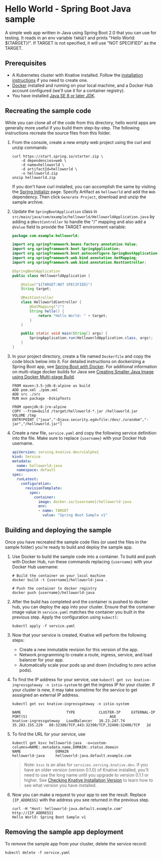 # Hello World - Spring Boot Java sample

A simple web app written in Java using Spring Boot 2.0 that you can use for testing.
It reads in an env variable `TARGET` and prints "Hello World: ${TARGET}!". If
TARGET is not specified, it will use "NOT SPECIFIED" as the TARGET.

## Prerequisites

* A Kubernetes cluster with Knative installed. Follow the
  [installation instructions](https://github.com/knative/docs/blob/master/install/README.md) if you need
  to create one.
* [Docker](https://www.docker.com) installed and running on your local machine,
  and a Docker Hub account configured (we'll use it for a container registry).
* You have installed [Java SE 8 or later JDK](http://www.oracle.com/technetwork/java/javase/downloads/index.html).

## Recreating the sample code

While you can clone all of the code from this directory, hello world apps are
generally more useful if you build them step-by-step. The following instructions
recreate the source files from this folder.

1. From the console, create a new empty web project using the curl and unzip commands:

    ```shell
    curl https://start.spring.io/starter.zip \
        -d dependencies=web \
        -d name=helloworld \
        -d artifactId=helloworld \
        -o helloworld.zip
    unzip helloworld.zip
    ```

    If you don't have curl installed, you can accomplish the same by visiting the
    [Spring Initializr](https://start.spring.io/) page. Specify Artifact as `helloworld`
    and add the `Web` dependency. Then click `Generate Project`, download and unzip the
    sample archive.

1. Update the `SpringBootApplication` class in
   `src/main/java/com/example/helloworld/HelloworldApplication.java` by adding
   a `@RestController` to handle the "/" mapping and also add a `@Value` field to
   provide the TARGET environment variable:

    ```java
    package com.example.helloworld;

    import org.springframework.beans.factory.annotation.Value;
    import org.springframework.boot.SpringApplication;
    import org.springframework.boot.autoconfigure.SpringBootApplication;
    import org.springframework.web.bind.annotation.GetMapping;
    import org.springframework.web.bind.annotation.RestController;

    @SpringBootApplication
    public class HelloworldApplication {

        @Value("${TARGET:NOT SPECIFIED}")
        String target;

        @RestController
        class HelloworldController {
            @GetMapping("/")
            String hello() {
                return "Hello World: " + target;
            }
        }

        public static void main(String[] args) {
            SpringApplication.run(HelloworldApplication.class, args);
        }
    }
    ```

1. In your project directory, create a file named `Dockerfile` and copy the code
   block below into it. For detailed instructions on dockerizing a Spring Boot app,
   see [Spring Boot with Docker](https://spring.io/guides/gs/spring-boot-docker/).
   For additional information on multi-stage docker builds for Java see
   [Creating Smaller Java Image using Docker Multi-stage Build](http://blog.arungupta.me/smaller-java-image-docker-multi-stage-build/).

    ```docker
    FROM maven:3.5-jdk-8-alpine as build
    ADD pom.xml ./pom.xml
    ADD src ./src
    RUN mvn package -DskipTests

    FROM openjdk:8-jre-alpine
    COPY --from=build /target/helloworld-*.jar /helloworld.jar
    VOLUME /tmp
    ENTRYPOINT ["java","-Djava.security.egd=file:/dev/./urandom","-jar","/helloworld.jar"]
    ```

1. Create a new file, `service.yaml` and copy the following service definition
   into the file. Make sure to replace `{username}` with your Docker Hub username.

    ```yaml
    apiVersion: serving.knative.dev/v1alpha1
    kind: Service
    metadata:
      name: helloworld-java
      namespace: default
    spec:
      runLatest:
        configuration:
          revisionTemplate:
            spec:
              container:
                image: docker.io/{username}/helloworld-java
                env:
                - name: TARGET
                  value: "Spring Boot Sample v1"
    ```

## Building and deploying the sample

Once you have recreated the sample code files (or used the files in the sample
folder) you're ready to build and deploy the sample app.

1. Use Docker to build the sample code into a container. To build and push with
   Docker Hub, run these commands replacing `{username}` with your
   Docker Hub username:

    ```shell
    # Build the container on your local machine
    docker build -t {username}/helloworld-java .

    # Push the container to docker registry
    docker push {username}/helloworld-java
    ```

1. After the build has completed and the container is pushed to docker hub, you
   can deploy the app into your cluster. Ensure that the container image value
   in `service.yaml` matches the container you built in
   the previous step. Apply the configuration using `kubectl`:

    ```shell
    kubectl apply -f service.yaml
    ```

1. Now that your service is created, Knative will perform the following steps:
   * Create a new immutable revision for this version of the app.
   * Network programming to create a route, ingress, service, and load balancer for your app.
   * Automatically scale your pods up and down (including to zero active pods).

1. To find the IP address for your service, use
   `kubectl get svc knative-ingressgateway -n istio-system` to get the ingress IP for your
   cluster. If your cluster is new, it may take sometime for the service to get asssigned
   an external IP address.

    ```shell
    kubectl get svc knative-ingressgateway -n istio-system

    NAME                     TYPE           CLUSTER-IP     EXTERNAL-IP      PORT(S)                                      AGE
    knative-ingressgateway   LoadBalancer   10.23.247.74   35.203.155.229   80:32380/TCP,443:32390/TCP,32400:32400/TCP   2d

    ```

1. To find the URL for your service, use
    ```
    kubectl get ksvc helloworld-java  -o=custom-columns=NAME:.metadata.name,DOMAIN:.status.domain
    NAME                DOMAIN
    helloworld-java     helloworld-java.default.example.com
    ```
    > Note: `ksvc` is an alias for `services.serving.knative.dev`. If you have
      an older version (version 0.1.0) of Knative installed, you'll need to use
      the long name until you upgrade to version 0.1.1 or higher. See
      [Checking Knative Installation Version](../../../install/check-install-version.md)
      to learn how to see what version you have installed.

1. Now you can make a request to your app to see the result. Replace
   `{IP_ADDRESS}` with the address you see returned in the previous step.

    ```shell
    curl -H "Host: helloworld-java.default.example.com" http://{IP_ADDRESS}
    Hello World: Spring Boot Sample v1
    ```

## Removing the sample app deployment

To remove the sample app from your cluster, delete the service record:

```shell
kubectl delete -f service.yaml
```

